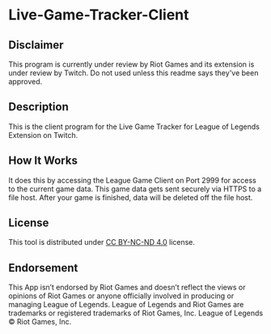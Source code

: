 # Live-Game-Tracker-Client

## Disclaimer
This program is currently under review by Riot Games and its extension is under review by Twitch. Do not used unless this readme says they've been approved.

## Description
This is the client program for the Live Game Tracker for League of Legends Extension on Twitch. 

## How It Works
It does this by accessing the League Game Client on Port 2999 for access to the current game data.
This game data gets sent securely via HTTPS to a file host.
After your game is finished, data will be deleted off the file host.

## License 

This tool is distributed under [CC BY-NC-ND 4.0](https://creativecommons.org/licenses/by-nc-nd/4.0/) license.

## Endorsement

This App isn’t endorsed by Riot Games and doesn’t reflect the views or opinions of Riot Games or anyone officially involved in producing or managing League of Legends. League of Legends and Riot Games are trademarks or registered trademarks of Riot Games, Inc. League of Legends © Riot Games, Inc.
